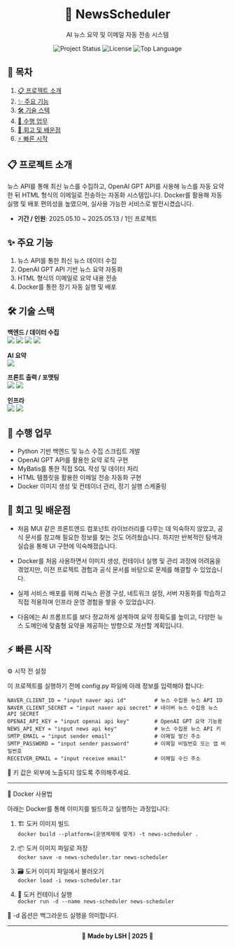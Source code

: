 <div align='center'>

# 📰 NewsScheduler
AI 뉴스 요약 및 이메일 자동 전송 시스템

<img src="https://img.shields.io/badge/status-active-brightgreen" alt="Project Status">
<img src="https://img.shields.io/badge/license-MIT-blue" alt="License">
<img src="https://img.shields.io/github/languages/top/LSH-1082/NewsScheduler" alt="Top Language">

</div>

## 📖 목차
1. [📋 프로젝트 소개](#-프로젝트-소개)
2. [✨ 주요 기능](#-주요-기능)
3. [🛠️ 기술 스택](#%EF%B8%8F-기술-스택)
4. [🚀 수행 업무](#-수행-업무)
5. [🧠 회고 및 배운점](#-회고-및-배운점)
6. [⚡ 빠른 시작](#-빠른-시작)


## 📋 프로젝트 소개

뉴스 API를 통해 최신 뉴스를 수집하고, OpenAI GPT API를 사용해 뉴스를 자동 요약한 뒤 HTML 형식의 이메일로 전송하는 자동화 시스템입니다. Docker를 활용해 자동 실행 및 배포 편의성을 높였으며, 실사용 가능한 서비스로 발전시켰습니다.

- **기간 / 인원**: 2025.05.10 ~ 2025.05.13 / 1인 프로젝트

## ✨ 주요 기능

1. 뉴스 API를 통한 최신 뉴스 데이터 수집  
2. OpenAI GPT API 기반 뉴스 요약 자동화  
3. HTML 형식의 이메일로 요약 내용 전송  
4. Docker를 통한 정기 자동 실행 및 배포  


## 🛠️ 기술 스택

**백엔드 / 데이터 수집**  
<img src="https://img.shields.io/badge/Python-3776AB?style=for-the-badge&logo=python&logoColor=yellow" />
<img src="https://img.shields.io/badge/MyBatis-000000?style=for-the-badge&logo=data&logoColor=brown" />
<img src="https://img.shields.io/badge/News%20API-FF9900?style=for-the-badge&logo=rss&logoColor=grey" />
<img src="https://img.shields.io/badge/Naver%20News-03C75A?style=for-the-badge&logo=naver&logoColor=green" />

**AI 요약**  
<img src="https://img.shields.io/badge/OpenAI-412991?style=for-the-badge&logo=openai&logoColor=white" />

**프론트 출력 / 포맷팅**  
<img src="https://img.shields.io/badge/HTML-E34F26?style=for-the-badge&logo=html5&logoColor=red" />
<img src="https://img.shields.io/badge/CSS-1572B6?style=for-the-badge&logo=css3&logoColor=cyan" />

**인프라**  
<img src="https://img.shields.io/badge/Docker-2496ED?style=for-the-badge&logo=docker&logoColor=blue" />
<img src="https://img.shields.io/badge/Linux-FCC624?style=for-the-badge&logo=linux&logoColor=black" />


## 🚀 수행 업무

- Python 기반 백엔드 및 뉴스 수집 스크립트 개발
- OpenAI GPT API를 활용한 요약 로직 구현
- MyBatis를 통한 직접 SQL 작성 및 데이터 처리
- HTML 템플릿을 활용한 이메일 전송 자동화 구현
- Docker 이미지 생성 및 컨테이너 관리, 정기 실행 스케줄링


## 🧠 회고 및 배운점

- 처음 MUI 같은 프론트엔드 컴포넌트 라이브러리를 다루는 데 익숙하지 않았고, 공식 문서를 참고해 필요한 정보를 찾는 것도 어려웠습니다. 하지만 반복적인 탐색과 실습을 통해 UI 구현에 익숙해졌습니다.

- Docker를 처음 사용하면서 이미지 생성, 컨테이너 실행 및 관리 과정에 어려움을 겪었지만, 이전 프로젝트 경험과 공식 문서를 바탕으로 문제를 해결할 수 있었습니다.

- 실제 서비스 배포를 위해 리눅스 환경 구성, 네트워크 설정, 서버 자동화를 학습하고 직접 적용하며 인프라 운영 경험을 쌓을 수 있었습니다.

- 다음에는 AI 프롬프트를 보다 정교하게 설계하여 요약 정확도를 높이고, 다양한 뉴스 도메인에 맞춤형 요약을 제공하는 방향으로 개선할 계획입니다.


## ⚡ 빠른 시작


⚙️ 시작 전 설정

이 프로젝트를 실행하기 전에 config.py 파일에 아래 정보를 입력해야 합니다:
```
NAVER_CLIENT_ID = "input naver api id"         # 뉴스 수집용 뉴스 API ID
NAVER_CLIENT_SECRET = "input naver api secret" # 네이버 뉴스 수집용 뉴스 API SECRET
OPENAI_API_KEY = "input openai api key"        # OpenAI GPT 요약 기능용 
NEWS_API_KEY = "input news api key"            # 뉴스 수집용 뉴스 API 키  
SMTP_EMAIL = "input sender email"              # 이메일 발신 주소
SMTP_PASSWORD = "input sender password"        # 이메일 비밀번호 또는 앱 비밀번호 
RECEIVER_EMAIL = "input receive email"         # 이메일 수신 주소
```
🔐 키 값은 외부에 노출되지 않도록 주의해주세요.

---

🐳 Docker 사용법

아래는 Docker를 통해 이미지를 빌드하고 실행하는 과정입니다:

1. 🏗️ 도커 이미지 빌드  
   `docker build --platform=(운영체제에 맞게) -t news-scheduler .`

2. 📦 도커 이미지 파일로 저장  
   `docker save -o news-scheduler.tar news-scheduler`

3. 🗃️ 도커 이미지 파일에서 불러오기  
   `docker load -i news-scheduler.tar`

4. 🚀 도커 컨테이너 실행  
   `docker run -d --name news-scheduler news-scheduler`

📝 -d 옵션은 백그라운드 실행을 의미합니다.


---

<div align="center">
  
🌟 **Made by LSH | 2025** 🌟

</div>

